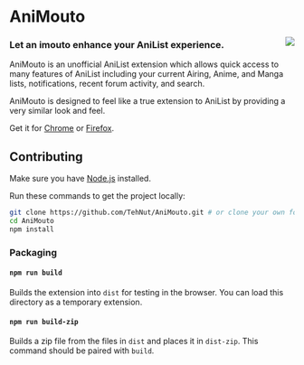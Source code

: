 # AniMouto

<a href="https://www.animouto.moe/"><img align="right" src="https://www.animouto.moe/static/logo_128px_bg.png"></a>

### Let an imouto enhance your AniList experience.

AniMouto is an unofficial AniList extension which allows quick access to many features of AniList including your current Airing, Anime, and Manga lists, notifications, recent forum activity, and search.

AniMouto is designed to feel like a true extension to AniList by providing a very similar look and feel.

Get it for [Chrome](https://chrome.google.com/webstore/detail/animouto/ilhjhegbgdghfkdgeahkpikkjgaaoklh) or [Firefox](https://addons.mozilla.org/en-US/firefox/addon/animouto/).

## Contributing

Make sure you have [Node.js](https://nodejs.org/) installed.

Run these commands to get the project locally:

```sh
git clone https://github.com/TehNut/AniMouto.git # or clone your own fork
cd AniMouto
npm install
```

### Packaging

#### `npm run build`

Builds the extension into `dist` for testing in the browser. You can load this directory as a temporary extension.

#### `npm run build-zip`

Builds a zip file from the files in `dist` and places it in `dist-zip`. This command should be paired with `build`.
